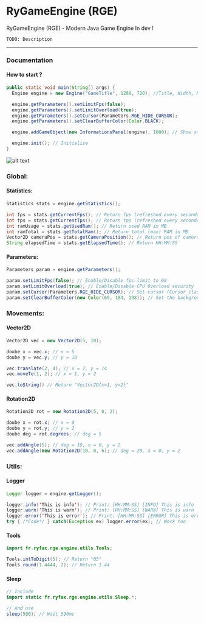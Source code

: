 # RyGameEngine (RGE)
RyGameEngine (RGE) - Modern Java Game Engine
In dev !


`TODO: Description`

-----------

### Documentation

#### How to start ?
```Java
public static void main(String[] args) {
  Engine engine = new Engine("GameTitle", 1280, 720); //Title, Width, Height

  engine.getParameters().setLimitFps(false);
  engine.getParameters().setLimitOverload(true);
  engine.getParameters().setCursor(Parameters.RGE_HIDE_CURSOR);
  engine.getParameters().setClearBufferColor(Color.BLACK);

  engine.addGameObject(new InformationsPanel(engine), 1000); // Show stats to the screen

  engine.init(); // Initialize
}
```

![alt text](https://i.imgur.com/4G4MEPl.png "InformationsPanel")


### Global:

#### Statistics:
```Java
Statistics stats = engine.getStatistics();

int fps = stats.getCurrentFps(); // Return fps (refreshed every secondes)
int tps = stats.getCurrentTps(); // Return tps (refreshed every secondes, for best performance you need to have 60)
int ramUsage = stats.getUsedRam(); // Return used RAM in MB
int ramTotal = stats.getTotalRam(); // Return total (max) RAM in MB
Vector2D cameraPos = stats.getCameraPosition(); // Return pos of camera with Vector2D
String elapsedTime = stats.getElapsedTime(); // Return HH:MM:SS
```

#### Parameters:
```Java
Parameters param = engine.getParameters();

param.setLimitFps(false); // Enable/Disable fps limit to 60
param.setLimitOverload(true); // Enable/Disable CPU Overload security
param.setCursor(Parameters.RGE_HIDE_CURSOR); // Set cursor (Cursor class or RGE_HIDE_CURSOR & RGE_DEFAULT_CURSOR)
param.setClearBufferColor(new Color(69, 184, 198)); // Set the background color of the game/buffer
```


### Movements:

#### Vector2D
```Java
Vector2D vec = new Vector2D(5, 10);

doube x = vec.x; // x = 5
doube y = vec.y; // y = 10

vec.translate(2, 4); // x = 7, y = 14
vec.moveTo(1, 2); // x = 1, y = 2

vec.toString() // Return "Vector2D{x=1, y=2}"
```

#### Rotation2D
```Java
Rotation2D rot = new Rotation2D(5, 0, 2);

doube x = rot.x; // x = 0
doube y = rot.y; // y = 2
doube deg = rot.degrees; // deg = 5

vec.addAngle(5); // deg = 10, x = 0, y = 2
vec.addAngle(new Rotation2D(10, 0, 6); // deg = 20, x = 0, y = 2
```

### Utils:

#### Logger
```Java
Logger logger = engine.getLogger();

logger.info('This is info'); // Print: [HH:MM:SS] [INFO] This is info
logger.warn('This is warn'); // Print: [HH:MM:SS] [WARN] This is warn
logger.error('This is error'); // Print: [HH:MM:SS] [ERROR] This is error
try { /*Code*/ } catch(Exception ex) logger.error(ex); // Work too
```

#### Tools
```Java
import fr.ryfax.rge.engine.utils.Tools;

Tools.intToDigit(5); // Return "05"
Tools.round(1.4444, 2); // Return 1.44
```

#### Sleep
```Java
// Include
import static fr.ryfax.rge.engine.utils.Sleep.*;

// And use
sleep(500); // Wait 500ms
```
